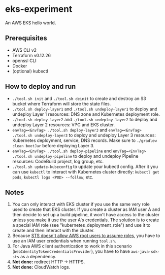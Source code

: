 # eks-experiment

An AWS EKS hello world.

## Prerequisites

* AWS CLI v2
* Terraform v0.12.26
* openssl CLI
* Docker
* (optional) kubectl

## How to deploy and run

* `./tool.sh init` and `./tool.sh deinit` to create and destroy an S3 bucket where Terraform will store the state files.
* `./tool.sh deploy-layer1` and `./tool.sh undeploy-layer1` to deploy and undeploy Layer 1 resources: DNS zone and Kubernetes deployment role.
* `./tool.sh deploy-layer2` and `./tool.sh undeploy-layer2` to deploy and undeploy Layer 2 resources: VPC and EKS cluster.
* `envTag=<EnvTag> ./tool.sh deploy-layer3` and `envTag=<EnvTag>  ./tool.sh undeploy-layer3` to deploy and undeploy Layer 3 resources: Kubernetes deployment, service, DNS records. Make sure to `./gradlew clean bootJar` before deploying Layer 3.
* `envTag=<EnvTag> ./tool.sh deploy-pipeline` and `envTag=<EnvTag>  ./tool.sh undeploy-pipeline` to deploy and undeploy Pipeline resources: CodeBuild project, log group, etc.
* `./tool.sh update-kubeconfig` to update your kubectl config. After it you can use `kubectl` to interact with Kubernetes cluster directly: `kubectl get pods`, `kubectl logs <POD> --follow`, etc.

## Notes

1. You can only interact with EKS cluster if you use the same very role used to create that EKS cluster. If you create a cluster as IAM user A and then decide to set up a build pipeline, it won't have access to the cluster unless you make it use the user A's credentials. The solution is to create a special IAM role (see "kubernetes_deployment_role") and use it to create and then interact with the cluster.  
2. Because [STS doesn't allow AWS root users to assume roles](https://docs.aws.amazon.com/cli/latest/reference/sts/assume-role.html), you have to use an IAM user credentials when running `tool.sh`.
3. For Java AWS client authentication to work in this scenario (`WebIdentityTokenCredentialsProvider`), you have to have `aws-java-sdk-sts` as a dependency.  
3. **Not done:** redirect HTTP -> HTTPS.
4. **Not done:** CloudWatch logs.
